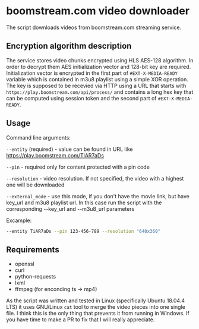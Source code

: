 # boomstream.com video downloader

The script downloads videos from boomstream.com streaming service.

## Encryption algorithm description

The service stores video chunks encrypted using HLS AES-128 algorithm. In order to decrypt
them AES initialization vector and 128-bit key are required. Initialization vector is encrypted
in the first part of `#EXT-X-MEDIA-READY` variable which is contained in m3u8 playlist using a
simple XOR operation. The key is supposed to be recevied via HTTP using a URL that starts with
`https://play.boomstream.com/api/process/` and contains a long hex key that can be computed
using session token and the second part of `#EXT-X-MEDIA-READY`.

## Usage

Command line arguments:

`--entity` (required) - value can be found in URL like https://play.boomstream.com/TiAR7aDs

`--pin` - required only for content protected with a pin code

`--resolution` - video resolution. If not specified, the video with a highest one will be downloaded

`--external_mode` - use this mode, if you don't have the movie link, but have key_url and m3u8 playlist url.
In this case run the script with the corresponding --key_url and --m3u8_url parameters

Excample:
```bash
--entity TiAR7aDs --pin 123-456-789 --resolution "640x360"
```

## Requirements

* openssl
* curl
* python-requests
* lxml
* ffmpeg (for enconding ts -> mp4)

As the script was written and tested in Linux (specifically Ubuntu 18.04.4 LTS) it uses GNU/Linux
`cat` tool to merge the video pieces into one single file. I think this is the only thing that prevents
it from running in Windows. If you have time to make a PR to fix that I will really appreciate.
